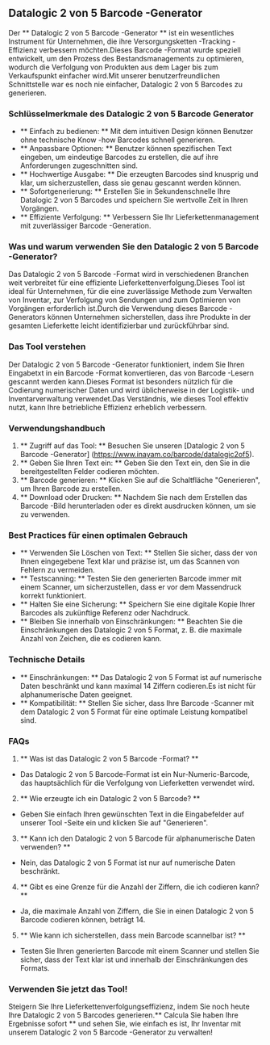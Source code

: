 ## Datalogic 2 von 5 Barcode -Generator

Der ** Datalogic 2 von 5 Barcode -Generator ** ist ein wesentliches Instrument für Unternehmen, die ihre Versorgungsketten -Tracking -Effizienz verbessern möchten.Dieses Barcode -Format wurde speziell entwickelt, um den Prozess des Bestandsmanagements zu optimieren, wodurch die Verfolgung von Produkten aus dem Lager bis zum Verkaufspunkt einfacher wird.Mit unserer benutzerfreundlichen Schnittstelle war es noch nie einfacher, Datalogic 2 von 5 Barcodes zu generieren.

### Schlüsselmerkmale des Datalogic 2 von 5 Barcode Generator
- ** Einfach zu bedienen: ** Mit dem intuitiven Design können Benutzer ohne technische Know -how Barcodes schnell generieren.
- ** Anpassbare Optionen: ** Benutzer können spezifischen Text eingeben, um eindeutige Barcodes zu erstellen, die auf ihre Anforderungen zugeschnitten sind.
- ** Hochwertige Ausgabe: ** Die erzeugten Barcodes sind knusprig und klar, um sicherzustellen, dass sie genau gescannt werden können.
- ** Sofortgenerierung: ** Erstellen Sie in Sekundenschnelle Ihre Datalogic 2 von 5 Barcodes und speichern Sie wertvolle Zeit in Ihren Vorgängen.
- ** Effiziente Verfolgung: ** Verbessern Sie Ihr Lieferkettenmanagement mit zuverlässiger Barcode -Generation.

### Was und warum verwenden Sie den Datalogic 2 von 5 Barcode -Generator?
Das Datalogic 2 von 5 Barcode -Format wird in verschiedenen Branchen weit verbreitet für eine effiziente Lieferkettenverfolgung.Dieses Tool ist ideal für Unternehmen, für die eine zuverlässige Methode zum Verwalten von Inventar, zur Verfolgung von Sendungen und zum Optimieren von Vorgängen erforderlich ist.Durch die Verwendung dieses Barcode -Generators können Unternehmen sicherstellen, dass ihre Produkte in der gesamten Lieferkette leicht identifizierbar und zurückführbar sind.

### Das Tool verstehen
Der Datalogic 2 von 5 Barcode -Generator funktioniert, indem Sie Ihren Eingabetxt in ein Barcode -Format konvertieren, das von Barcode -Lesern gescannt werden kann.Dieses Format ist besonders nützlich für die Codierung numerischer Daten und wird üblicherweise in der Logistik- und Inventarverwaltung verwendet.Das Verständnis, wie dieses Tool effektiv nutzt, kann Ihre betriebliche Effizienz erheblich verbessern.

### Verwendungshandbuch
1. ** Zugriff auf das Tool: ** Besuchen Sie unseren [Datalogic 2 von 5 Barcode -Generator] (https://www.inayam.co/barcode/datalogic2of5).
2. ** Geben Sie Ihren Text ein: ** Geben Sie den Text ein, den Sie in die bereitgestellten Felder codieren möchten.
3. ** Barcode generieren: ** Klicken Sie auf die Schaltfläche "Generieren", um Ihren Barcode zu erstellen.
4. ** Download oder Drucken: ** Nachdem Sie nach dem Erstellen das Barcode -Bild herunterladen oder es direkt ausdrucken können, um sie zu verwenden.

### Best Practices für einen optimalen Gebrauch
- ** Verwenden Sie Löschen von Text: ** Stellen Sie sicher, dass der von Ihnen eingegebene Text klar und präzise ist, um das Scannen von Fehlern zu vermeiden.
- ** Testscanning: ** Testen Sie den generierten Barcode immer mit einem Scanner, um sicherzustellen, dass er vor dem Massendruck korrekt funktioniert.
- ** Halten Sie eine Sicherung: ** Speichern Sie eine digitale Kopie Ihrer Barcodes als zukünftige Referenz oder Nachdruck.
- ** Bleiben Sie innerhalb von Einschränkungen: ** Beachten Sie die Einschränkungen des Datalogic 2 von 5 Format, z. B. die maximale Anzahl von Zeichen, die es codieren kann.

### Technische Details
- ** Einschränkungen: ** Das Datalogic 2 von 5 Format ist auf numerische Daten beschränkt und kann maximal 14 Ziffern codieren.Es ist nicht für alphanumerische Daten geeignet.
- ** Kompatibilität: ** Stellen Sie sicher, dass Ihre Barcode -Scanner mit dem Datalogic 2 von 5 Format für eine optimale Leistung kompatibel sind.

### FAQs

1. ** Was ist das Datalogic 2 von 5 Barcode -Format? **
- Das Datalogic 2 von 5 Barcode-Format ist ein Nur-Numeric-Barcode, das hauptsächlich für die Verfolgung von Lieferketten verwendet wird.

2. ** Wie erzeugte ich ein Datalogic 2 von 5 Barcode? **
- Geben Sie einfach Ihren gewünschten Text in die Eingabefelder auf unserer Tool -Seite ein und klicken Sie auf "Generieren".

3. ** Kann ich den Datalogic 2 von 5 Barcode für alphanumerische Daten verwenden? **
- Nein, das Datalogic 2 von 5 Format ist nur auf numerische Daten beschränkt.

4. ** Gibt es eine Grenze für die Anzahl der Ziffern, die ich codieren kann? **
- Ja, die maximale Anzahl von Ziffern, die Sie in einen Datalogic 2 von 5 Barcode codieren können, beträgt 14.

5. ** Wie kann ich sicherstellen, dass mein Barcode scannelbar ist? **
- Testen Sie Ihren generierten Barcode mit einem Scanner und stellen Sie sicher, dass der Text klar ist und innerhalb der Einschränkungen des Formats.

### Verwenden Sie jetzt das Tool!
Steigern Sie Ihre Lieferkettenverfolgungseffizienz, indem Sie noch heute Ihre Datalogic 2 von 5 Barcodes generieren.** Calcula Sie haben Ihre Ergebnisse sofort ** und sehen Sie, wie einfach es ist, Ihr Inventar mit unserem Datalogic 2 von 5 Barcode -Generator zu verwalten!